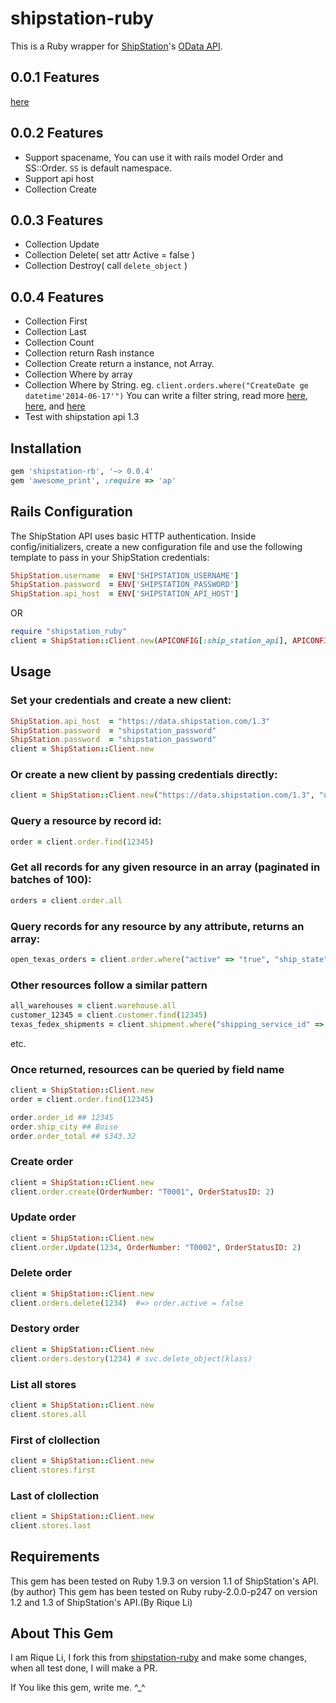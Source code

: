 shipstation-ruby
================

This is a Ruby wrapper for [ShipStation](http://www.shipstation.com/)'s [OData API](http://api.shipstation.com/MainPage.ashx).

## 0.0.1 Features
[here](https://github.com/codyduval/shipstation-ruby)

## 0.0.2 Features

* Support spacename, You can use it with rails model Order and SS::Order. `SS` is default namespace.
* Support api host
* Collection Create

## 0.0.3 Features

* Collection Update
* Collection Delete( set attr Active = false )
* Collection Destroy( call `delete_object` )

## 0.0.4 Features

* Collection First
* Collection Last
* Collection Count
* Collection return Rash instance
* Collection Create return a instance, not Array.
* Collection Where by array
* Collection Where by String. eg. `client.orders.where("CreateDate ge datetime'2014-06-17'")` 
You can write a filter string, read more [here](http://msdn.microsoft.com/en-us/library/ff478141.aspx), [here](http://www.odata.org/documentation/odata-version-3-0/odata-version-3-0-core-protocol), and [here](http://docs.oasis-open.org/odata/odata/v4.0/os/part1-protocol/odata-v4.0-os-part1-protocol.html#_Built-in_Query_Functions)
* Test with shipstation api 1.3

## Installation

``` ruby
gem 'shipstation-rb', '~> 0.0.4'
gem 'awesome_print', :require => 'ap'
```

## Rails Configuration

The ShipStation API uses basic HTTP authentication. Inside config/initializers, create a new configuration file and use the following template to pass in your ShipStation credentials:

``` ruby
ShipStation.username  = ENV['SHIPSTATION_USERNAME']
ShipStation.password  = ENV['SHIPSTATION_PASSWORD']
ShipStation.api_host  = ENV['SHIPSTATION_API_HOST']
```

OR

```ruby
require "shipstation_ruby"
client = ShipStation::Client.new(APICONFIG[:ship_station_api], APICONFIG[:ship_station_account], APICONFIG[:ship_station_password])
```

## Usage

### Set your credentials and create a new client:
``` ruby
ShipStation.api_host  = "https://data.shipstation.com/1.3"
ShipStation.password  = "shipstation_password"
ShipStation.password  = "shipstation_password"
client = ShipStation::Client.new
```

### Or create a new client by passing credentials directly:
``` ruby
client = ShipStation::Client.new("https://data.shipstation.com/1.3", "username", "password")
```

### Query a resource by record id:
``` ruby
order = client.order.find(12345)
```

### Get all records for any given resource in an array (paginated in batches of 100):
``` ruby
orders = client.order.all
```

### Query records for any resource by any attribute, returns an array:
``` ruby
open_texas_orders = client.order.where("active" => "true", "ship_state" => "TX")
```

### Other resources follow a similar pattern
``` ruby
all_warehouses = client.warehouse.all
customer_12345 = client.customer.find(12345)
texas_fedex_shipments = client.shipment.where("shipping_service_id" => 0001, "state" => "TX")
```
etc.

### Once returned, resources can be queried by field name
``` ruby
client = ShipStation::Client.new
order = client.order.find(12345)

order.order_id ## 12345
order.ship_city ## Boise
order.order_total ## $343.32
```

### Create order
```ruby
client = ShipStation::Client.new
client.order.create(OrderNumber: "T0001", OrderStatusID: 2)
```

### Update order
```ruby
client = ShipStation::Client.new
client.order.Update(1234, OrderNumber: "T0002", OrderStatusID: 2)
```

### Delete order
```ruby
client = ShipStation::Client.new
client.orders.delete(1234)  #=> order.active = false
```

### Destory order
```ruby
client = ShipStation::Client.new
client.orders.destory(1234) # svc.delete_object(klass)
```

### List all stores
```ruby
client = ShipStation::Client.new
client.stores.all
```

### First of clollection
```ruby
client = ShipStation::Client.new
client.stores.first
```

### Last of clollection
```ruby
client = ShipStation::Client.new
client.stores.last
```

## Requirements
This gem has been tested on Ruby 1.9.3 on version 1.1 of ShipStation's API.(by author)
This gem has been tested on Ruby ruby-2.0.0-p247 on version 1.2 and 1.3 of ShipStation's API.(By Rique Li)

## About This Gem

I am Rique Li, I fork this from [shipstation-ruby](https://github.com/codyduval/shipstation-ruby/) and make some changes, when all test done, I will make a PR.

If You like this gem, write me. ^_^


